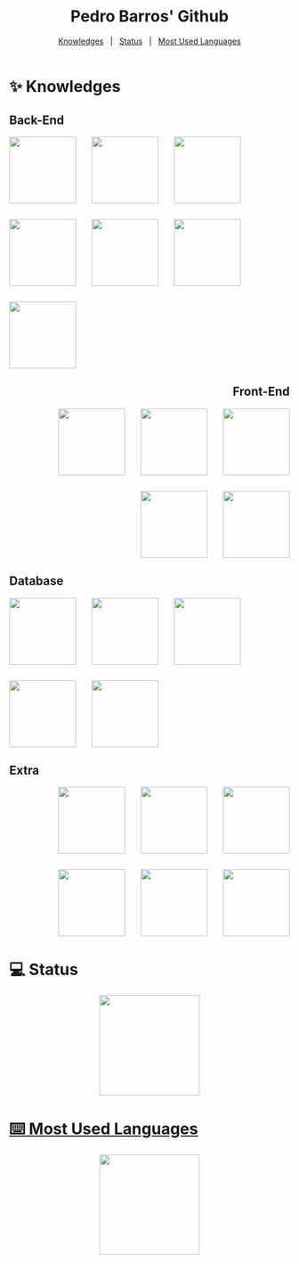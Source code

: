 <div id="top" align="center">
  <h1>Pedro Barros' Github</h1>
</div>

<div align="center">
	<a href="#knowledges">Knowledges</a> &#xa0; | &#xa0;
	<a href="#status">Status</a> &#xa0; | &#xa0;
	<a href="#most_used_languages">Most Used Languages</a>
</div>

<br/>

<h1 id="knowledges">✨ Knowledges</h1>
<div align="left">
	<h2>Back-End</h2>
	<div style="display: flex; flex-direction: row; flex-wrap: wrap; justify-content: flex-start; gap: 2em;">
		<img src="https://cdn.jsdelivr.net/gh/devicons/devicon/icons/django/django-plain-wordmark.svg" height= "120em"/>
		<img src="https://cdn.jsdelivr.net/gh/devicons/devicon@latest/icons/express/express-original-wordmark.svg" height= "120em"/>
    <img src="https://cdn.jsdelivr.net/gh/devicons/devicon@latest/icons/bun/bun-original.svg" height= "120em"/>
    <img src="https://cdn.jsdelivr.net/gh/devicons/devicon@latest/icons/flask/flask-original-wordmark.svg" height= "120em"/>
    <img src="https://cdn.jsdelivr.net/gh/devicons/devicon@latest/icons/rust/rust-original.svg" height = "120em"/>
		<img src="https://cdn.jsdelivr.net/gh/devicons/devicon/icons/nodejs/nodejs-original-wordmark.svg"height="120em"/>
    <img src="https://cdn.jsdelivr.net/gh/devicons/devicon@latest/icons/fastapi/fastapi-plain-wordmark.svg" height="120em"/>
  </div>
</div>
<div align="right">
	<h2>Front-End</h2>
	<div style="display: flex; flex-direction: row; flex-wrap: wrap; justify-content: flex-end; gap: 2em;">
		<img src="https://cdn.jsdelivr.net/gh/devicons/devicon/icons/react/react-original-wordmark.svg" height="120em"/>
		<img src="https://cdn.jsdelivr.net/gh/devicons/devicon/icons/nextjs/nextjs-original-wordmark.svg" height="120em" />
		<img src="https://cdn.jsdelivr.net/gh/devicons/devicon/icons/bootstrap/bootstrap-original-wordmark.svg" height = "120em"/>
    <img src="https://cdn.jsdelivr.net/gh/devicons/devicon/icons/tailwindcss/tailwindcss-original-wordmark.svg" height = "120em"/>
    <img src="https://cdn.jsdelivr.net/gh/devicons/devicon@latest/icons/figma/figma-original.svg" height = "120em"/>
  </div>
</div>
<div align="left">
	<h2>Database</h2>
	<div style="display: flex; flex-direction: row; flex-wrap: wrap; justify-content: flex-start; gap: 2em;">
		<img src="https://cdn.jsdelivr.net/gh/devicons/devicon/icons/mysql/mysql-original-wordmark.svg" height="120em"/>
		<img src="https://cdn.jsdelivr.net/gh/devicons/devicon/icons/postgresql/postgresql-original-wordmark.svg" height="120em"/>
		<img src="https://cdn.jsdelivr.net/gh/devicons/devicon/icons/sqlite/sqlite-original-wordmark.svg" height = "120em"/>
    <img src="https://cdn.jsdelivr.net/gh/devicons/devicon@latest/icons/mongodb/mongodb-original-wordmark.svg" height = "120em"/>
    <img src="https://cdn.jsdelivr.net/gh/devicons/devicon@latest/icons/firebase/firebase-line-wordmark.svg" height = "120em"/>
  </div>
</div>
<div align="left">
	<h2>Extra</h2>
	<div style="display: flex; flex-direction: row; flex-wrap: wrap; justify-content: flex-end; gap: 2em;">
		<img src="https://cdn.jsdelivr.net/gh/devicons/devicon/icons/amazonwebservices/amazonwebservices-original-wordmark.svg" height="120em"/>
		<img src="https://cdn.jsdelivr.net/gh/devicons/devicon/icons/heroku/heroku-plain-wordmark.svg" height = "120em"/>
		<img src="https://cdn.jsdelivr.net/gh/devicons/devicon/icons/cmake/cmake-plain.svg" height = "120em"/>
    <img src="https://cdn.jsdelivr.net/gh/devicons/devicon/icons/docker/docker-original-wordmark.svg" height="120em"/>
    <img src="https://cdn.jsdelivr.net/gh/devicons/devicon/icons/git/git-plain-wordmark.svg" height = "120em"/>
    <img src="https://cdn.jsdelivr.net/gh/devicons/devicon@latest/icons/bitbucket/bitbucket-original-wordmark.svg" height = "120em"/>
  </div>
</div>
	
<h1 id="status">💻 Status</h1>

<div align="center">
  <a href="https://github.com/pedrohrbarros">
  <img height="180em" src="https://github-readme-stats-sigma-five.vercel.app/api?username=pedrohrbarros&show_icons=true&theme=highcontrast&include_all_commits=true&count_private=true"/>
</div>
	
<h1 id="most_used_languages">⌨️ Most Used Languages</h1>

<div align="center">
   <img height="180em" src="https://github-readme-stats-sigma-five.vercel.app/api/top-langs/?username=pedrohrbarros&layout=compact&langs_count=7&theme=highcontrast"/>
</div>
